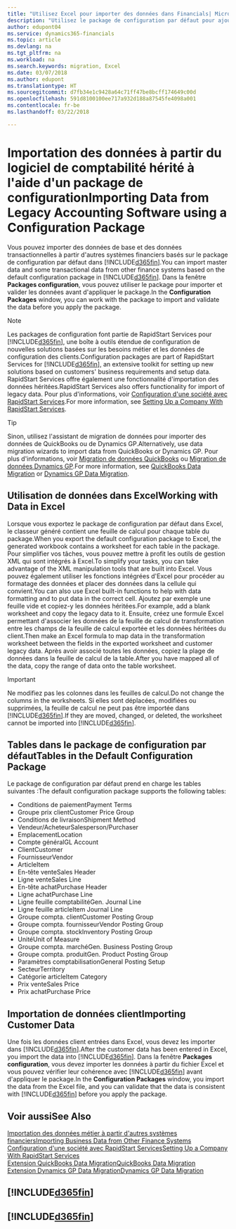 ```yaml
---
title: "Utilisez Excel pour importer des données dans Financials| Microsoft Docs"
description: "Utilisez le package de configuration par défaut pour ajouter des données client dans Excel et les importer ensuite dans Finance and Operations, Business edition."
author: edupont04
ms.service: dynamics365-financials
ms.topic: article
ms.devlang: na
ms.tgt_pltfrm: na
ms.workload: na
ms.search.keywords: migration, Excel
ms.date: 03/07/2018
ms.author: edupont
ms.translationtype: HT
ms.sourcegitcommit: d7fb34e1c9428a64c71ff47be8bcff174649c00d
ms.openlocfilehash: 591d8100100ee717a932d188a87545fe4098a001
ms.contentlocale: fr-be
ms.lasthandoff: 03/22/2018

---
```

# <a name="importing-data-from-legacy-accounting-software-using-a-configuration-package"></a><span data-ttu-id="d8c43-103">Importation des données à partir du logiciel de comptabilité hérité à l'aide d'un package de configuration</span><span class="sxs-lookup"><span data-stu-id="d8c43-103">Importing Data from Legacy Accounting Software using a Configuration Package</span></span>
<span data-ttu-id="d8c43-104">Vous pouvez importer des données de base et des données transactionnelles à partir d'autres systèmes financiers basés sur le package de configuration par défaut dans [!INCLUDE[d365fin](includes/d365fin_md.md)].</span><span class="sxs-lookup"><span data-stu-id="d8c43-104">You can import master data and some transactional data from other finance systems based on the default configuration package in [!INCLUDE[d365fin](includes/d365fin_md.md)].</span></span> <span data-ttu-id="d8c43-105">Dans la fenêtre **Packages configuration**, vous pouvez utiliser le package pour importer et valider les données avant d'appliquer le package.</span><span class="sxs-lookup"><span data-stu-id="d8c43-105">In the **Configuration Packages** window, you can work with the package to import and validate the data before you apply the package.</span></span>  

> [!NOTE]  
> <span data-ttu-id="d8c43-106">Les packages de configuration font partie de RapidStart Services pour [!INCLUDE[d365fin](includes/d365fin_md.md)], une boîte à outils étendue de configuration de nouvelles solutions basées sur les besoins métier et les données de configuration des clients.</span><span class="sxs-lookup"><span data-stu-id="d8c43-106">Configuration packages are part of RapidStart Services for [!INCLUDE[d365fin](includes/d365fin_md.md)], an extensive toolkit for setting up new solutions based on customers' business requirements and setup data.</span></span> <span data-ttu-id="d8c43-107">RapidStart Services offre également une fonctionnalité d'importation des données héritées.</span><span class="sxs-lookup"><span data-stu-id="d8c43-107">RapidStart Services also offers functionality for import of legacy data.</span></span> <span data-ttu-id="d8c43-108">Pour plus d'informations, voir [Configuration d'une société avec RapidStart Services](admin-set-up-a-company-with-rapidstart.md).</span><span class="sxs-lookup"><span data-stu-id="d8c43-108">For more information, see [Setting Up a Company With RapidStart Services](admin-set-up-a-company-with-rapidstart.md).</span></span>

> [!TIP]  
>   <span data-ttu-id="d8c43-109">Sinon, utilisez l'assistant de migration de données pour importer des données de QuickBooks ou de Dynamics GP.</span><span class="sxs-lookup"><span data-stu-id="d8c43-109">Alternatively, use data migration wizards to import data from QuickBooks or Dynamics GP.</span></span> <span data-ttu-id="d8c43-110">Pour plus d'informations, voir [Migration de données QuickBooks](ui-extensions-quickbooks-data-migration.md) ou [Migration de données Dynamics GP](ui-extensions-dynamicsgp-data-migration.md).</span><span class="sxs-lookup"><span data-stu-id="d8c43-110">For more information, see [QuickBooks Data Migration](ui-extensions-quickbooks-data-migration.md) or [Dynamics GP Data Migration](ui-extensions-dynamicsgp-data-migration.md).</span></span>  

## <a name="working-with-data-in-excel"></a><span data-ttu-id="d8c43-111">Utilisation de données dans Excel</span><span class="sxs-lookup"><span data-stu-id="d8c43-111">Working with Data in Excel</span></span>
<span data-ttu-id="d8c43-112">Lorsque vous exportez le package de configuration par défaut dans Excel, le classeur généré contient une feuille de calcul pour chaque table du package.</span><span class="sxs-lookup"><span data-stu-id="d8c43-112">When you export the default configuration package to Excel, the generated workbook contains a worksheet for each table in the package.</span></span> <span data-ttu-id="d8c43-113">Pour simplifier vos tâches, vous pouvez mettre à profit les outils de gestion XML qui sont intégrés à Excel.</span><span class="sxs-lookup"><span data-stu-id="d8c43-113">To simplify your tasks, you can take advantage of the XML manipulation tools that are built into Excel.</span></span> <span data-ttu-id="d8c43-114">Vous pouvez également utiliser les fonctions intégrées d'Excel pour procéder au formatage des données et placer des données dans la cellule qui convient.</span><span class="sxs-lookup"><span data-stu-id="d8c43-114">You can also use Excel built-in functions to help with data formatting and to put data in the correct cell.</span></span> <span data-ttu-id="d8c43-115">Ajoutez par exemple une feuille vide et copiez-y les données héritées.</span><span class="sxs-lookup"><span data-stu-id="d8c43-115">For example, add a blank worksheet and copy the legacy data to it.</span></span> <span data-ttu-id="d8c43-116">Ensuite, créez une formule Excel permettant d'associer les données de la feuille de calcul de transformation entre les champs de la feuille de calcul exportée et les données héritées du client.</span><span class="sxs-lookup"><span data-stu-id="d8c43-116">Then make an Excel formula to map data in the transformation worksheet between the fields in the exported worksheet and customer legacy data.</span></span> <span data-ttu-id="d8c43-117">Après avoir associé toutes les données, copiez la plage de données dans la feuille de calcul de la table.</span><span class="sxs-lookup"><span data-stu-id="d8c43-117">After you have mapped all of the data, copy the range of data onto the table worksheet.</span></span>  

> [!IMPORTANT]  
>  <span data-ttu-id="d8c43-118">Ne modifiez pas les colonnes dans les feuilles de calcul.</span><span class="sxs-lookup"><span data-stu-id="d8c43-118">Do not change the columns in the worksheets.</span></span> <span data-ttu-id="d8c43-119">Si elles sont déplacées, modifiées ou supprimées, la feuille de calcul ne peut pas être importée dans [!INCLUDE[d365fin](includes/d365fin_md.md)].</span><span class="sxs-lookup"><span data-stu-id="d8c43-119">If they are moved, changed, or deleted, the worksheet cannot be imported into [!INCLUDE[d365fin](includes/d365fin_md.md)].</span></span>

## <a name="tables-in-the-default-configuration-package"></a><span data-ttu-id="d8c43-120">Tables dans le package de configuration par défaut</span><span class="sxs-lookup"><span data-stu-id="d8c43-120">Tables in the Default Configuration Package</span></span>
<span data-ttu-id="d8c43-121">Le package de configuration par défaut prend en charge les tables suivantes :</span><span class="sxs-lookup"><span data-stu-id="d8c43-121">The default configuration package supports the following tables:</span></span>

-   <span data-ttu-id="d8c43-122">Conditions de paiement</span><span class="sxs-lookup"><span data-stu-id="d8c43-122">Payment Terms</span></span>
-   <span data-ttu-id="d8c43-123">Groupe prix client</span><span class="sxs-lookup"><span data-stu-id="d8c43-123">Customer Price Group</span></span>
-   <span data-ttu-id="d8c43-124">Conditions de livraison</span><span class="sxs-lookup"><span data-stu-id="d8c43-124">Shipment Method</span></span>
-   <span data-ttu-id="d8c43-125">Vendeur/Acheteur</span><span class="sxs-lookup"><span data-stu-id="d8c43-125">Salesperson/Purchaser</span></span>
-   <span data-ttu-id="d8c43-126">Emplacement</span><span class="sxs-lookup"><span data-stu-id="d8c43-126">Location</span></span>
-   <span data-ttu-id="d8c43-127">Compte général</span><span class="sxs-lookup"><span data-stu-id="d8c43-127">GL Account</span></span>
-   <span data-ttu-id="d8c43-128">Client</span><span class="sxs-lookup"><span data-stu-id="d8c43-128">Customer</span></span>
-   <span data-ttu-id="d8c43-129">Fournisseur</span><span class="sxs-lookup"><span data-stu-id="d8c43-129">Vendor</span></span>
-   <span data-ttu-id="d8c43-130">Article</span><span class="sxs-lookup"><span data-stu-id="d8c43-130">Item</span></span>
-   <span data-ttu-id="d8c43-131">En-tête vente</span><span class="sxs-lookup"><span data-stu-id="d8c43-131">Sales Header</span></span>
-   <span data-ttu-id="d8c43-132">Ligne vente</span><span class="sxs-lookup"><span data-stu-id="d8c43-132">Sales Line</span></span>
-   <span data-ttu-id="d8c43-133">En-tête achat</span><span class="sxs-lookup"><span data-stu-id="d8c43-133">Purchase Header</span></span>
-   <span data-ttu-id="d8c43-134">Ligne achat</span><span class="sxs-lookup"><span data-stu-id="d8c43-134">Purchase Line</span></span>
-   <span data-ttu-id="d8c43-135">Ligne feuille comptabilité</span><span class="sxs-lookup"><span data-stu-id="d8c43-135">Gen. Journal Line</span></span>
-   <span data-ttu-id="d8c43-136">Ligne feuille article</span><span class="sxs-lookup"><span data-stu-id="d8c43-136">Item Journal Line</span></span>
-   <span data-ttu-id="d8c43-137">Groupe compta. client</span><span class="sxs-lookup"><span data-stu-id="d8c43-137">Customer Posting Group</span></span>
-   <span data-ttu-id="d8c43-138">Groupe compta. fournisseur</span><span class="sxs-lookup"><span data-stu-id="d8c43-138">Vendor Posting Group</span></span>
-   <span data-ttu-id="d8c43-139">Groupe compta. stock</span><span class="sxs-lookup"><span data-stu-id="d8c43-139">Inventory Posting Group</span></span>
-   <span data-ttu-id="d8c43-140">Unité</span><span class="sxs-lookup"><span data-stu-id="d8c43-140">Unit of Measure</span></span>
-   <span data-ttu-id="d8c43-141">Groupe compta. marché</span><span class="sxs-lookup"><span data-stu-id="d8c43-141">Gen. Business Posting Group</span></span>
-   <span data-ttu-id="d8c43-142">Groupe compta. produit</span><span class="sxs-lookup"><span data-stu-id="d8c43-142">Gen. Product Posting Group</span></span>
-   <span data-ttu-id="d8c43-143">Paramètres comptabilisation</span><span class="sxs-lookup"><span data-stu-id="d8c43-143">General Posting Setup</span></span>
-   <span data-ttu-id="d8c43-144">Secteur</span><span class="sxs-lookup"><span data-stu-id="d8c43-144">Territory</span></span>
-   <span data-ttu-id="d8c43-145">Catégorie article</span><span class="sxs-lookup"><span data-stu-id="d8c43-145">Item Category</span></span>
-   <span data-ttu-id="d8c43-146">Prix vente</span><span class="sxs-lookup"><span data-stu-id="d8c43-146">Sales Price</span></span>
-   <span data-ttu-id="d8c43-147">Prix achat</span><span class="sxs-lookup"><span data-stu-id="d8c43-147">Purchase Price</span></span>

## <a name="importing-customer-data"></a><span data-ttu-id="d8c43-148">Importation de données client</span><span class="sxs-lookup"><span data-stu-id="d8c43-148">Importing Customer Data</span></span>
<span data-ttu-id="d8c43-149">Une fois les données client entrées dans Excel, vous devez les importer dans [!INCLUDE[d365fin](includes/d365fin_md.md)].</span><span class="sxs-lookup"><span data-stu-id="d8c43-149">After the customer data has been entered in Excel, you import the data into [!INCLUDE[d365fin](includes/d365fin_md.md)].</span></span> <span data-ttu-id="d8c43-150">Dans la fenêtre **Packages configuration**, vous devez importer les données à partir du fichier Excel et vous pouvez vérifier leur cohérence avec [!INCLUDE[d365fin](includes/d365fin_md.md)] avant d'appliquer le package.</span><span class="sxs-lookup"><span data-stu-id="d8c43-150">In the **Configuration Packages** window, you import the data from the Excel file, and you can validate that the data is consistent with [!INCLUDE[d365fin](includes/d365fin_md.md)] before you apply the package.</span></span>

## <a name="see-also"></a><span data-ttu-id="d8c43-151">Voir aussi</span><span class="sxs-lookup"><span data-stu-id="d8c43-151">See Also</span></span>
[<span data-ttu-id="d8c43-152">Importation des données métier à partir d'autres systèmes financiers</span><span class="sxs-lookup"><span data-stu-id="d8c43-152">Importing Business Data from Other Finance Systems</span></span>](upload-data.md)  
[<span data-ttu-id="d8c43-153">Configuration d'une société avec RapidStart Services</span><span class="sxs-lookup"><span data-stu-id="d8c43-153">Setting Up a Company With RapidStart Services</span></span>](admin-set-up-a-company-with-rapidstart.md)  
[<span data-ttu-id="d8c43-154">Extension QuickBooks Data Migration</span><span class="sxs-lookup"><span data-stu-id="d8c43-154">QuickBooks Data Migration</span></span>](ui-extensions-quickbooks-data-migration.md)  
[<span data-ttu-id="d8c43-155">Extension Dynamics GP Data Migration</span><span class="sxs-lookup"><span data-stu-id="d8c43-155">Dynamics GP Data Migration</span></span>](ui-extensions-dynamicsgp-data-migration.md)  

## [!INCLUDE[d365fin](includes/free_trial_md.md)]  
## [!INCLUDE[d365fin](includes/training_link_md.md)]

